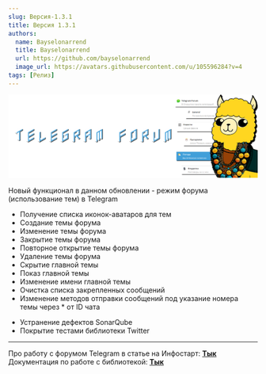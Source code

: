 ```yaml
---
slug: Версия-1.3.1
title: Версия 1.3.1
authors:
  name: Bayselonarrend
  title: Bayselonarrend
  url: https://github.com/bayselonarrend
  image_url: https://avatars.githubusercontent.com/u/105596284?v=4
tags: [Релиз]
---
```


![Релиз](img/6.png)

Новый функционал в данном обновлении - режим форума (использование тем) в Telegram 

- Получениe списка иконок-аватаров для тем
- Создание темы форума
- Изменение темы форума
- Закрытие темы форума
- Повторное открытие темы форума
- Удаление темы форума
- Скрытие главной темы
- Показ главной темы
- Изменение имени главной темы
- Очистка списка закрепленных сообщений
- Изменение методов отправки сообщений под указание номера темы через * от ID чата

+ Устранение дефектов SonarQube
+ Покрытие тестами библиотеки Twitter

<hr/>

Про работу с форумом Telegram в статье на Инфостарт: **[Тык](https://infostart.ru/1c/articles/2055811/)** <br/>
Документация по работе с библиотекой: **[Тык](https://opi.neocities.org/docs/Telegram/)**
